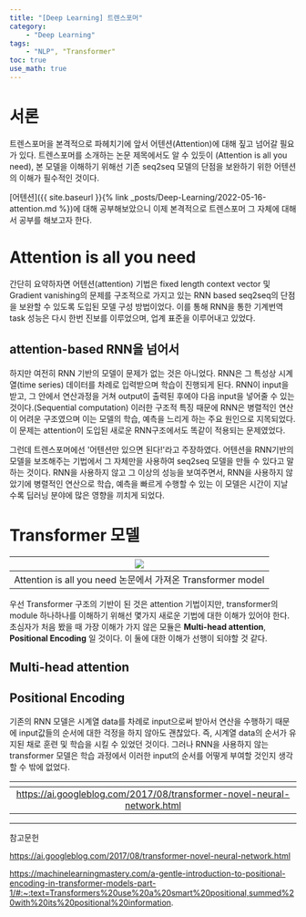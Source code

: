 ```yaml
---
title: "[Deep Learning] 트렌스포머"
category:
    - "Deep Learning"
tags:
    - "NLP", "Transformer"
toc: true
use_math: true
---
```


# 서론

트렌스포머을 본격적으로 파헤치기에 앞서 어텐션(Attention)에 대해 짚고 넘어갈 필요가 있다. 트렌스포머를 소개하는 논문 제목에서도 알 수 있듯이 (Attention is all you need), 본 모델을 이해하기 위해선 기존 seq2seq 모델의 단점을 보완하기 위한 어텐션의 이해가 필수적인 것이다.

[어텐션]({{ site.baseurl }}{% link _posts/Deep-Learning/2022-05-16-attention.md %})에 대해 공부해보았으니 이제 본격적으로 트렌스포머 그 자체에 대해서 공부를 해보고자 한다.


# Attention is all you need

간단히 요약하자면 어텐션(attention) 기법은 fixed length context vector 및 Gradient vanishing의 문제를 구조적으로 가지고 있는 RNN based seq2seq의 단점을 보완할 수 있도록 도입된 모델 구성 방법이었다. 이를 통해 RNN을 통한 기계번역 task 성능은 다시 한번 진보를 이루었으며, 업계 표준을 이루어내고 있었다.

## attention-based RNN을 넘어서

하지만 여전히 RNN 기반의 모델이 문제가 없는 것은 아니었다. RNN은 그 특성상 시계열(time series) 데이터를 차례로 입력받으며 학습이 진행되게 된다. RNN이 input을 받고, 그 안에서 연산과정을 거쳐 output이 출력된 후에야 다음 input을 넣어줄 수 있는 것이다.(Sequential computation) 이러한 구조적 특징 때문에 RNN은 병렬적인 연산이 어려운 구조였으며 이는 모델의 학습, 예측을 느리게 하는 주요 원인으로 지목되었다. 이 문제는 attention이 도입된 새로운 RNN구조에서도 똑같이 적용되는 문제였었다.

그런데 트렌스포머에선 '어텐션만 있으면 된다!'라고 주장하였다. 어텐션을 RNN기반의 모델을 보조해주는 기법에서 그 자체만을 사용하여 seq2seq 모델을 만들 수 있다고 말하는 것이다. RNN을 사용하지 않고 그 이상의 성능을 보여주면서, RNN을 사용하지 않았기에 병렬적인 연산으로 학습, 예측을 빠르게 수행할 수 있는 이 모델은 시간이 지날 수록 딥러닝 분야에 많은 영향을 끼치게 되었다.

# Transformer 모델

|![](https://pytorch.org/tutorials/_images/transformer_architecture.jpg)|
|:---:|
|Attention is all you need 논문에서 가져온 Transformer model|

우선 Transformer 구조의 기반이 된 것은 attention 기법이지만, transformer의 module 하나하나를 이해하기 위해선 몇가지 새로운 기법에 대한 이해가 있어야 한다. 초심자가 처음 봤을 때 가장 이해가 가지 않은 모듈은 **Multi-head attention**, **Positional Encoding** 일 것이다. 이 둘에 대한 이해가 선행이 되야할 것 같다.

## Multi-head attention


## Positional Encoding

기존의 RNN 모델은 시계열 data를 차례로 input으로써 받아서 연산을 수행하기 때문에 input값들의 순서에 대한 걱정을 하지 않아도 괜찮았다. 즉, 시계열 data의 순서가 유지된 채로 훈련 및 학습을 시킬 수 있었던 것이다. 그러나 RNN을 사용하지 않는 transformer 모델은 학습 과정에서 이러한 input의 순서를 어떻게 부여할 것인지 생각할 수 밖에 없었다. 



|[](https://3.bp.blogspot.com/-aZ3zvPiCoXM/WaiKQO7KRnI/AAAAAAAAB_8/7a1CYjp40nUg4lKpW7covGZJQAySxlg8QCLcBGAs/s640/transform20fps.gif)|
|:---:|
|https://ai.googleblog.com/2017/08/transformer-novel-neural-network.html|


---
참고문헌

https://ai.googleblog.com/2017/08/transformer-novel-neural-network.html

https://machinelearningmastery.com/a-gentle-introduction-to-positional-encoding-in-transformer-models-part-1/#:~:text=Transformers%20use%20a%20smart%20positional,summed%20with%20its%20positional%20information.